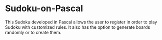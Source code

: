 # Sudoku-on-Pascal

This Sudoku developed in Pascal allows the user to register in order to play Sudoku with customized rules. It also has the option to generate boards randomly or to create them.
